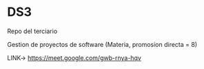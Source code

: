 # DS3
Repo del terciario

Gestion de proyectos de software (Materia, promosion directa = 8)

LINK-> https://meet.google.com/gwb-rnya-hqv


